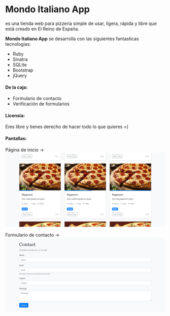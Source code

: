 # Mondo Italiano App

es una tienda web para pizzeria simple de usar, ligera, rápida y libre que está creado en El Reino de España.

**Mondo Italiano App** se desarrolla con las siguientes fantasticas tecnologías:

* Ruby
* Sinatra
* SQLite
* Bootstrap
* jQuery

#### De la caja:

* Formulario de contacto
* Verificación de formularios

#### Licensia:

Eres libre y tienes derecho de hacer todo lo que quieres =)

#### Pantallas:

Página de inicio ->
![Página de inicio](screenshots/home_page.png "Página de inicio")

Formulario de contacto ->
![Formulario de contacto](screenshots/contact_form.png "Formulario de contacto")